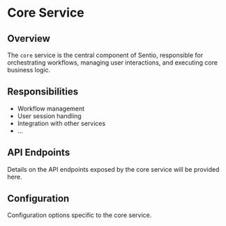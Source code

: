 # Core Service

## Overview

The `core` service is the central component of Sentio, responsible for orchestrating workflows, managing user interactions, and executing core business logic.

## Responsibilities

*   Workflow management
*   User session handling
*   Integration with other services
*   ...

## API Endpoints

Details on the API endpoints exposed by the core service will be provided here.

## Configuration

Configuration options specific to the core service.
